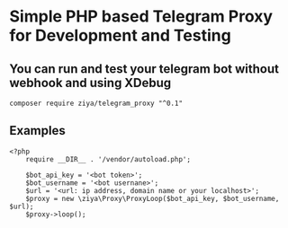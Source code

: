# Simple PHP based Telegram Proxy for Development and Testing
## You can run and test your telegram bot without webhook and using XDebug
`composer require ziya/telegram_proxy "^0.1"`
## Examples
```
<?php
    require __DIR__ . '/vendor/autoload.php';

    $bot_api_key = '<bot token>';
    $bot_username = '<bot usernane>';
    $url = '<url: ip address, domain name or your localhost>';
    $proxy = new \ziya\Proxy\ProxyLoop($bot_api_key, $bot_username, $url);
    $proxy->loop();
```